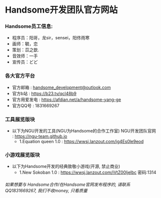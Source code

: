 # Handsome开发团队官方网站
### Handsome员工信息:
- 程序员：阳哥，龙sir，sensei，阳佟雨寒
- 画师：毓，恋
- 策划：苡之歆.
- 音效师：一手
- 宣传员：どど
### 各大官方平台
- 官方邮箱 : handsome_development@outlook.com
- 官方b站 : https://b23.tv/qcl48b9    
- 官方用爱发电 : https://afdian.net/a/handsome-yang-ge
- 官方QQ号 : 1831669267
### 工具展览版块
- 以下为NGU开发的工具(NGU为Handsome的合作工作室) NGU开发团队官网 : https://ngu-team.github.io
  - 1.Equation queen 1.0 : https://wwsj.lanzout.com/ig4Es0le9eod
### 小游戏展览版块
- 以下为Handsome开发的经典致敬小游戏(开源, 禁止商业)
  - 1.New Sokoban 1.0 : https://wwsj.lanzout.com/iVtZ00ljelbc 密码:1314


###### 如果想要与 Handsome合作/在Handsome官网发布程序的, 请联系QQ1831669267, 我们不收money, 只看质量
